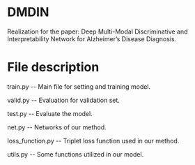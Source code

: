 # DMDIN
Realization for the paper: Deep Multi-Modal Discriminative and Interpretability Network for Alzheimer’s Disease Diagnosis.

# File description
train.py -- Main file for setting and training model.

valid.py -- Evaluation for validation set.

test.py -- Evaluate the model.

net.py -- Networks of our method.

loss_function.py -- Triplet loss function used in our method.

utils.py -- Some functions utilized in our model.
